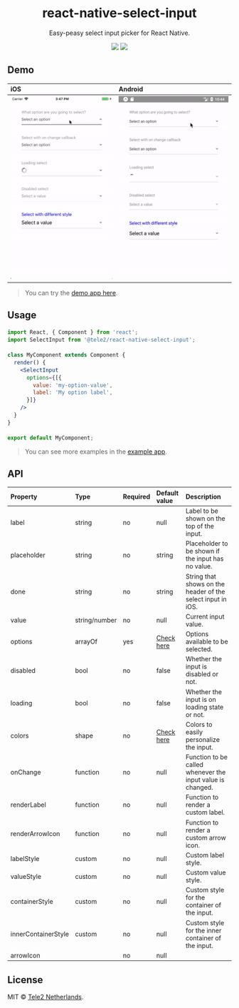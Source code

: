 <h1 align="center">react-native-select-input</h1>
<p align="center">
  Easy-peasy select input picker for React Native.
</p>

<p align="center">
  <a href="https://travis-ci.org/Tele2-NL/react-native-select-input"><img src="https://travis-ci.org/Tele2-NL/react-native-select-input.svg?branch=master"></a>
  <a href="https://github.com/Tele2-NL/react-native-select-input/issues"><img src="https://img.shields.io/badge/contributions-welcome-brightgreen.svg?style=flat"></a>
</p>

## Demo

iOS | Android
:--- | :---
![iOS](./media/demo-ios.gif)|![Android](./media/demo-android.gif)

> You can try the [demo app here].

## Usage

```jsx
import React, { Component } from 'react';
import SelectInput from '@tele2/react-native-select-input';

class MyComponent extends Component {
  render() {
    <SelectInput
      options={[{
        value: 'my-option-value',
        label: 'My option label',
      }]}
    />
  }
}

export default MyComponent;
```

> You can see more examples in the [example app].

## API

Property | Type | Required | Default value | Description
:--- | :--- | :--- | :--- | :---
label|string|no|null|Label to be shown on the top of the input.
placeholder|string|no|string|Placeholder to be shown if the input has no value.
done|string|no|string|String that shows on the header of the select input in iOS.
value|string/number|no|null|Current input value.
options|arrayOf|yes|[Check here][options]|Options available to be selected.
disabled|bool|no|false|Whether the input is disabled or not.
loading|bool|no|false|Whether the input is on loading state or not.
colors|shape|no|[Check here][colors]|Colors to easily personalize the input.
onChange|function|no|null|Function to be called whenever the input value is changed.
renderLabel|function|no|null|Function to render a custom label.
renderArrowIcon|function|no|null|Function to render a custom arrow icon.
labelStyle|custom|no|null|Custom label style.
valueStyle|custom|no|null|Custom value style.
containerStyle|custom|no|null|Custom style for the container of the input.
innerContainerStyle|custom|no|null|Custom style for the inner container of the input.
arrowIcon||no|null|

## License
MIT © [Tele2 Netherlands].

[demo app here]: https://expo.io/@lucasbento/react-native-select-input-example
[example app]: https://github.com/Tele2-NL/react-native-select-input/tree/master/example
[options]: https://github.com/lucasbento/react-native-select-input/blob/92f27b23adc9fb768b58a84ab6c043e55b4d89ef/src/SelectInput.js#L37-L48
[colors]: https://github.com/lucasbento/react-native-select-input/blob/92f27b23adc9fb768b58a84ab6c043e55b4d89ef/src/SelectInput.js#L57-L64
[Tele2 Netherlands]: https://github.com/Tele2-NL